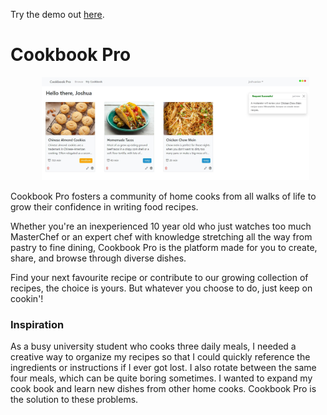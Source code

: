 Try the demo out [here](https://cookbookpro.netlify.app/).

# Cookbook Pro

<img src='client/src/images/appExample.jpg' alt='fullscreen screenshot of app' width='85%' style='margin-left: 50px;'>

Cookbook Pro fosters a community of home cooks from all walks of life to grow their confidence in writing food recipes.

 Whether you're an inexperienced 10 year old who just watches too much MasterChef or an expert chef with knowledge stretching all the way from pastry to fine dining, Cookbook Pro is the platform made for you to create, share, and browse through diverse dishes. 
 
 Find your next favourite recipe or contribute to our growing collection of recipes, the choice is yours. But whatever you choose to do, just keep on cookin'!

 ### Inspiration
 As a busy university student who cooks three daily meals, I needed a creative way to organize my recipes so that I could quickly reference the ingredients or instructions if I ever got lost. I also rotate between the same four meals, which can be quite boring sometimes. I wanted to expand my cook book and learn new dishes from other home cooks. Cookbook Pro is the solution to these problems.
